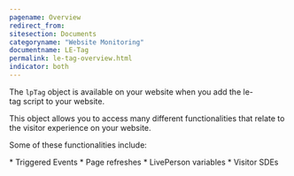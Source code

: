 ```yaml
---
pagename: Overview
redirect_from:
sitesection: Documents
categoryname: "Website Monitoring"
documentname: LE-Tag
permalink: le-tag-overview.html
indicator: both
---
```


The `lpTag` object is available on your website when you add the le-tag script to your website.

This object allows you to access many different functionalities that relate to the visitor experience on your website.

Some of these functionalities include:

* Triggered Events
* Page refreshes
* LivePerson variables
* Visitor SDEs


